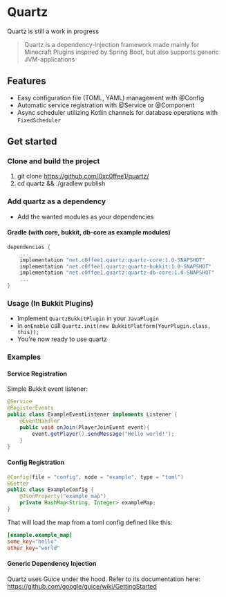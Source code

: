 # Quartz
Quartz is still a work in progress

> Quartz is a dependency-injection framework made mainly for Minecraft Plugins inspired by Spring Boot, but also supports generic JVM-applications

## Features
- Easy configuration file (TOML, YAML) management with @Config
- Automatic service registration with @Service or @Component
- Async scheduler utilizing Kotlin channels for database operations with `FixedScheduler`

## Get started
### Clone and build the project

1. git clone https://github.com/0xc0ffee1/quartz/
2. cd quartz && ./gradlew publish

### Add quartz as a dependency
- Add the wanted modules as your dependencies
#### Gradle (with core, bukkit, db-core as example modules)
```kotlin
dependencies {
    ...
    implementation "net.c0ffee1.quartz:quartz-core:1.0-SNAPSHOT"
    implementation "net.c0ffee1.quartz:quartz-bukkit:1.0-SNAPSHOT"
    implementation "net.c0ffee1.quartz:quartz-db-core:1.0-SNAPSHOT"
    ...
}
```

### Usage (In Bukkit Plugins)
- Implement `QuartzBukkitPlugin` in your `JavaPlugin`
- in `onEnable` call `Quartz.init(new BukkitPlatform(YourPlugin.class, this));`
- You're now ready to use quartz

### Examples
#### Service Registration

Simple Bukkit event listener:
```java
@Service
@RegisterEvents
public class ExampleEventListener implements Listener {
    @EventHandler
    public void onJoin(PlayerJoinEvent event){
        event.getPlayer().sendMessage("Hello world!");
    }
}
```
#### Config Registration
```java
@Config(file = "config", node = "example", type = "toml")
@Getter
public class ExampleConfig {
    @JsonProperty("example_map")
    private HashMap<String, Integer> exampleMap;
}
```
That will load the map from a toml config defined like this:
```toml
[example.example_map]
some_key="hello"
other_key="world"
```
#### Generic Dependency Injection
Quartz uses Guice under the hood.
Refer to its documentation here: https://github.com/google/guice/wiki/GettingStarted